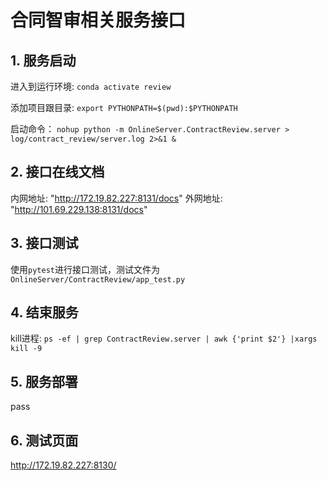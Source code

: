 # 合同智审相关服务接口

## 1. 服务启动
进入到运行环境: `conda activate review`

添加项目跟目录: `export PYTHONPATH=$(pwd):$PYTHONPATH`

启动命令：
`nohup python -m OnlineServer.ContractReview.server > log/contract_review/server.log 2>&1 &`

## 2. 接口在线文档
内网地址: "http://172.19.82.227:8131/docs"
外网地址: "http://101.69.229.138:8131/docs"

## 3. 接口测试
使用`pytest`进行接口测试，测试文件为`OnlineServer/ContractReview/app_test.py`

## 4. 结束服务
kill进程: `ps -ef | grep ContractReview.server | awk {'print $2'} |xargs kill -9`

## 5. 服务部署
pass


## 6. 测试页面
http://172.19.82.227:8130/
